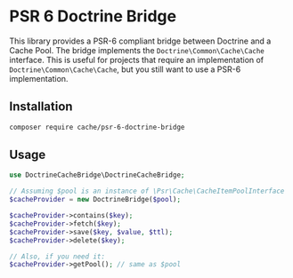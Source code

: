 # PSR 6 Doctrine Bridge 

This library provides a PSR-6 compliant bridge between Doctrine and a Cache Pool. The bridge implements the 
`Doctrine\Common\Cache\Cache` interface. This is useful for projects that require an implementation of 
`Doctrine\Common\Cache\Cache`, but you still want to use a PSR-6 implementation. 

## Installation

```sh
composer require cache/psr-6-doctrine-bridge
```

## Usage

```php
use DoctrineCacheBridge\DoctrineCacheBridge;

// Assuming $pool is an instance of \Psr\Cache\CacheItemPoolInterface
$cacheProvider = new DoctrineBridge($pool);

$cacheProvider->contains($key);
$cacheProvider->fetch($key);
$cacheProvider->save($key, $value, $ttl);
$cacheProvider->delete($key);

// Also, if you need it:
$cacheProvider->getPool(); // same as $pool
```
